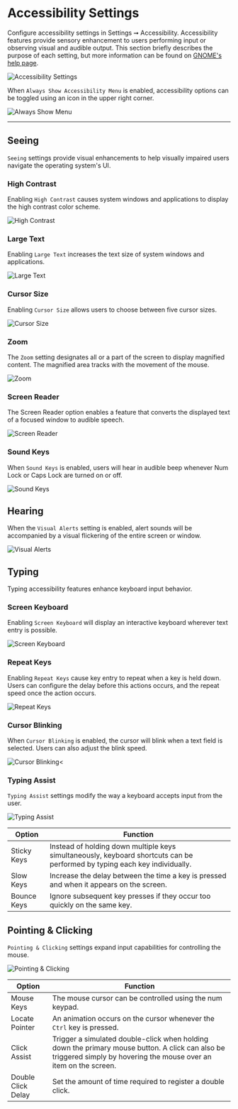 # Accessibility Settings

Configure accessibility settings in Settings ➞ Accessibility. Accessibility features provide sensory enhancement to users performing input or observing visual and audible output. This section briefly describes the purpose of each setting, but more information can be found on [GNOME's help page](https://help.gnome.org/users/gnome-help/stable/a11y.html).

![Accessibility Settings](/images/accessibility-settings/accessibility-settings.png)

When `Always Show Accessibility Menu` is enabled, accessibility options can be toggled using an icon in the upper right corner.

![Always Show Menu](/images/accessibility-settings/always-show-menu.png)

---

## Seeing

`Seeing` settings provide visual enhancements to help visually impaired users navigate the operating system's UI.

### High Contrast

Enabling `High Contrast` causes system windows and applications to display the high contrast color scheme.

![High Contrast](/images/accessibility-settings/high-contrast.png)

### Large Text

Enabling `Large Text` increases the text size of system windows and applications.

![Large Text](/images/accessibility-settings/large-text.gif)

### Cursor Size

Enabling `Cursor Size` allows users to choose between five cursor sizes.

![Cursor Size](/images/accessibility-settings/cursor-size.png)

### Zoom

The `Zoom` setting designates all or a part of the screen to display magnified content. The magnified area tracks with the movement of the mouse.

![Zoom](/images/accessibility-settings/zoom.png)

### Screen Reader

The Screen Reader option enables a feature that converts the displayed text of a focused window to audible speech.

![Screen Reader](/images/accessibility-settings/screen-reader.png)

### Sound Keys

When `Sound Keys` is enabled, users will hear in audible beep whenever Num Lock or Caps Lock are turned on or off.

![Sound Keys](/images/accessibility-settings/sound-keys.png)

## Hearing

When the `Visual Alerts` setting is enabled, alert sounds will be accompanied by a visual flickering of the entire screen or window.

![Visual Alerts](/images/accessibility-settings/anim.gif)

## Typing

Typing accessibility features enhance keyboard input behavior.

### Screen Keyboard

Enabling `Screen Keyboard` will display an interactive keyboard wherever text entry is possible.

![Screen Keyboard](/images/accessibility-settings/screen-keyboard.gif)

### Repeat Keys

Enabling `Repeat Keys` cause key entry to repeat when a key is held down. Users can configure the delay before this actions occurs, and the repeat speed once the action occurs.

![Repeat Keys](/images/accessibility-settings/repeat-keys.gif)

### Cursor Blinking

When `Cursor Blinking` is enabled, the cursor will blink when a text field is selected. Users can also adjust the blink speed.

![Cursor Blinking](/images/accessibility-settings/cursor-blinking.gif)<

### Typing Assist

`Typing Assist` settings modify the way a keyboard accepts input from the user.

![Typing Assist](/images/accessibility-settings/typing-assist.png)

| Option | Function |
|--------|--------|
| Sticky Keys | Instead of holding down multiple keys simultaneously, keyboard shortcuts can be performed by typing each key individually. |
| Slow Keys | Increase the delay between the time a key is pressed and when it appears on the screen. |
| Bounce Keys | Ignore subsequent key presses if they occur too quickly on the same key. |

## Pointing & Clicking

`Pointing & Clicking` settings expand input capabilities for controlling the mouse.

![Pointing & Clicking](/images/accessibility-settings/pointing-clicking.png)

| Option | Function |
|--------|----------|
| Mouse Keys | The mouse cursor can be controlled using the num keypad. |
| Locate Pointer | An animation occurs on the cursor whenever the `Ctrl` key is pressed. |
| Click Assist | Trigger a simulated double-click when holding down the primary mouse button. A click can also be triggered simply by hovering the mouse over an item on the screen. |
| Double Click Delay | Set the amount of time required to register a double click. |
